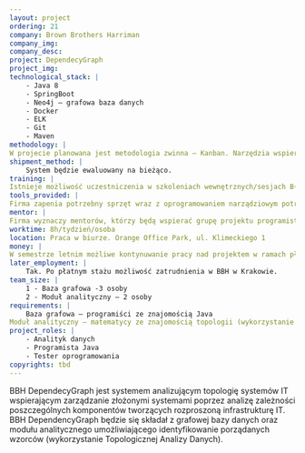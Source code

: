 ```yaml
---
layout: project
ordering: 21
company: Brown Brothers Harriman
company_img:
company_desc:
project: DependecyGraph
project_img:
technological_stack: |
    - Java 8
    - SpringBoot
    - Neo4j – grafowa baza danych
    - Docker
    - ELK
    - Git
    - Maven
methodology: |
W projecie planowana jest metodologia zwinna – Kanban. Narzędzia wspierające realizację projektu będą dostarczone przez BBH.
shipment_method: |
    System będzie ewaluowany na bieżąco.
training: |
Istnieje możliwość uczestniczenia w szkoleniach wewnętrznych/sesjach B{3} oraz nauki na bieżąco (i.e. Safari Online Bookstore).
tools_provided: |
Firma zapenia potrzebny sprzęt wraz z oprogramowaniem narządziowym potrzebnym do zrealizowania projektu.
mentor: |
Firma wyznaczy mentorów, którzy będą wspierać grupę projektu programistycznego. Do projektu zostaną przydzielone (na część etatu) osoby zajmujące się obszarem danych oraz Architekt Java wspierającego grupę.
worktime: 8h/tydzień/osoba
location: Praca w biurze. Orange Office Park, ul. Klimeckiego 1
money: |
W semestrze letnim możliwe kontynuwanie pracy nad projektem w ramach płatnego (3-miesięcznego stażu). Dla najlepszych studentów możliwość zatrudnienia w BBH w Krakowie.
later_employment: |
    Tak. Po płatnym stażu możliwość zatrudnienia w BBH w Krakowie.
team_size: |
    1 - Baza grafowa -3 osoby
    2 - Moduł analityczny – 2 osoby
requirements: |
    Baza grafowa – programiści ze znajomością Java
Moduł analityczny – matematycy ze znajomością topologii (wykorzystanie TDA)
project_roles: |
    - Analityk danych
    - Programista Java
    - Tester oprogramowania
copyrights: tbd
---
```

BBH DependecyGraph jest systemem analizującym topologię systemów IT wspierającym zarządzanie złożonymi systemami poprzez analizę zależności poszczególnych komponentów tworzących rozproszoną infrastrukturę IT. BBH DependencyGraph będzie się składał z grafowej bazy danych oraz modułu analitycznego umożliwiającego identyfikowanie porządanych wzorców (wykorzystanie Topologicznej Analizy Danych).

